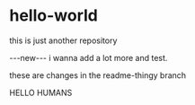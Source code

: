 # hello-world
this is just another repository


---new---
i wanna add a lot more and test.

these are changes in the readme-thingy branch

HELLO HUMANS
